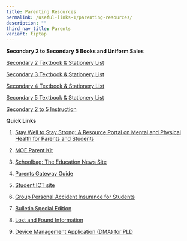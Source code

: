 ```yaml
---
title: Parenting Resources
permalink: /useful-links-1/parenting-resources/
description: ""
third_nav_title: Parents
variant: tiptap
---
```

<p><strong>Secondary 2 to Secondary 5 Books and Uniform Sales</strong> 
</p>
<p><a href="/files/Seng_Kang_Secondary_2025_Sec_2_peach.pdf" rel="noopener nofollow" target="_blank">Secondary 2 Textbook &amp; Stationery List</a>
</p>
<p><a href="/files/Seng_Kang_Secondary_2025_Sec_3_blue.pdf" rel="noopener nofollow" target="_blank">Secondary 3 Textbook &amp; Stationery List</a>
</p>
<p><a href="/files/Seng_Kang_Secondary_2025_Sec_4_purple.pdf" rel="noopener nofollow" target="_blank">Secondary 4 Textbook &amp; Stationery List</a>
</p>
<p><a href="/files/Resources%20for%20parents/Textbook%20sch%20uniform/sengkang%20secondary%20school%20booklist%202024%203rd%20sec%205.pdf" rel="noopener noreferrer nofollow" target="_blank">Secondary 5 Textbook &amp; Stationery List</a> 
</p>
<p><a href="/files/SKSS%20S2-S5%20Textbook%20and%20Stationery%20instruction%202022.pdf" rel="noopener noreferrer nofollow" target="_blank">Secondary 2 to 5 Instruction</a> 
<br>
</p>
<p><strong>Quick Links</strong> 
<br>
</p>
<ol data-tight="true" class="tight">
<li>
<p><a href="https://www.healthhub.sg/programmes/170/StayWell" rel="noopener noreferrer nofollow" target="_blank">Stay Well to Stay Strong: A Resource Portal on Mental and Physical Health for Parents and Students</a>
</p>
</li>
<li>
<p><a href="https://www.moe.gov.sg/parentkit" rel="noopener noreferrer nofollow" target="_blank">MOE Parent Kit</a>
</p>
</li>
<li>
<p><a href="https://www.schoolbag.edu.sg/" rel="noopener noreferrer nofollow" target="_blank">Schoolbag: The Education News Site</a>
</p>
</li>
<li>
<p><a href="https://www.sengkangsec.moe.edu.sg/useful-links-1/parenting-resources/parents-gateway/" rel="noopener noreferrer nofollow" target="_blank">Parents Gateway Guide</a>
</p>
</li>
<li>
<p><a href="https://sites.google.com/moe.edu.sg/skss-student-ict/home" rel="noopener noreferrer nofollow" target="_blank">Student ICT site</a>
</p>
</li>
<li>
<p><a href="/files/Product_Fact_Sheet__Year_2024_May__Revised.pdf" rel="noopener noreferrer nofollow" target="_blank">Group Personal Accident Insurance for Students</a>
</p>
</li>
<li>
<p><a href="/files/SKSS%20Bulletin%20Special%20Edition%2027%20July%202021.pdf" rel="noopener noreferrer nofollow" target="_blank">Bulletin Special Edition</a>
</p>
</li>
<li>
<p><a href="/files/Lost%20and%20Found%20Information.pdf" rel="noopener noreferrer nofollow" target="_blank">Lost and Found Information</a>
</p>
</li>
<li>
<p><a href="https://www.sengkangsec.moe.edu.sg/curriculum/National-Digital-Literacy-Prog/DMA/" rel="noopener noreferrer nofollow" target="_blank">Device Management Application (DMA) for PLD</a>
</p>
</li>
</ol>
<p></p>